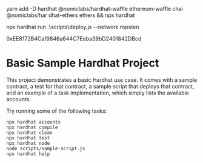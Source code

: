 yarn add -D hardhat @nomiclabs/hardhat-waffle ethereum-waffle chai @nomiclabs/har
dhat-ethers ethers && npx hardhat

npx hardhat run .\scripts\deploy.js --network ropsten

0xEE8172B4Caf9846a644C7Eeba39bD2401842DBcd

# Basic Sample Hardhat Project

This project demonstrates a basic Hardhat use case. It comes with a sample contract, a test for that contract, a sample script that deploys that contract, and an example of a task implementation, which simply lists the available accounts.

Try running some of the following tasks:

```shell
npx hardhat accounts
npx hardhat compile
npx hardhat clean
npx hardhat test
npx hardhat node
node scripts/sample-script.js
npx hardhat help
```
